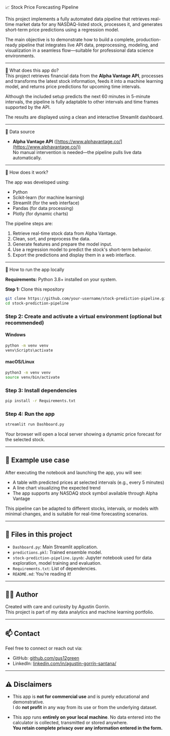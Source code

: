 📈 Stock Price Forecasting Pipeline  

This project implements a fully automated data pipeline that retrieves real-time market data for any NASDAQ-listed stock, processes it, and generates short-term price predictions using a regression model.  

The main objective is to demonstrate how to build a complete, production-ready pipeline that integrates live API data, preprocessing, modeling, and visualization in a seamless flow—suitable for professional data science environments.

---

📌 What does this app do?  
This project retrieves financial data from the **Alpha Vantage API**, processes and transforms the latest stock information, feeds it into a machine learning model, and returns price predictions for upcoming time intervals.  

Although the included setup predicts the next 60 minutes in 5-minute intervals, the pipeline is fully adaptable to other intervals and time frames supported by the API.

The results are displayed using a clean and interactive Streamlit dashboard.

---

📁 Data source  
- **Alpha Vantage API** ([https://www.alphavantage.co/](https://www.alphavantage.co/))  
No manual intervention is needed—the pipeline pulls live data automatically.

---

🧠 How does it work?  

The app was developed using:

- Python
- Scikit-learn (for machine learning)
- Streamlit (for the web interface)
- Pandas (for data processing)
- Plotly (for dynamic charts)

The pipeline steps are:

1. Retrieve real-time stock data from Alpha Vantage.
2. Clean, sort, and preprocess the data.
3. Generate features and prepare the model input.
4. Use a regression model to predict the stock's short-term behavior.
5. Export the predictions and display them in a web interface.

---

🚀 How to run the app locally  

**Requirements:** Python 3.8+ installed on your system.

**Step 1:** Clone this repository  
```bash
git clone https://github.com/your-username/stock-prediction-pipeline.git
cd stock-prediction-pipeline
```
### Step 2: Create and activate a virtual environment (optional but recommended)

#### Windows
```bash
python -m venv venv
venv\Scripts\activate
```

#### macOS/Linux
```bash
python3 -m venv venv
source venv/bin/activate
```

### Step 3: Install dependencies
```bash
pip install -r Requirements.txt
```

### Step 4: Run the app
```bash
streamlit run Dashboard.py
```

Your browser will open a local server showing a dynamic price forecast for the selected stock.

---

## 🧪 Example use case

After executing the notebook and launching the app, you will see:

- A table with predicted prices at selected intervals (e.g., every 5 minutes)
- A line chart visualizing the expected trend
- The app supports any NASDAQ stock symbol available through Alpha Vantage

This pipeline can be adapted to different stocks, intervals, or models with minimal changes, and is suitable for real-time forecasting scenarios.

---

## 📁 Files in this project

- `Dashboard.py`: Main Streamlit application.
- `predictions.pkl`: Trained ensemble model.
- `stock-prediction-pipeline.ipynb`: Jupyter notebook used for data exploration, model training and evaluation.
- `Requirements.txt`: List of dependencies.
- `README.md`: You’re reading it!

---

## 👨‍💻 Author

Created with care and curiosity by Agustin Gorrin.  
This project is part of my data analytics and machine learning portfolio.

---

## 📫 Contact

Feel free to connect or reach out via:

- GitHub: [github.com/gus12green](https://github.com/gus12green)
- LinkedIn: [linkedin.com/in/agustín-gorrín-santana/](https://linkedin.com/in/agustín-gorrín-santana/)

---

## ⚠️ Disclaimers

- This app is **not for commercial use** and is purely educational and demonstrative.  
  I do **not profit** in any way from its use or from the underlying dataset.

- This app runs **entirely on your local machine**. No data entered into the calculator is collected, transmitted or stored anywhere.  
  **You retain complete privacy over any information entered in the form.**
